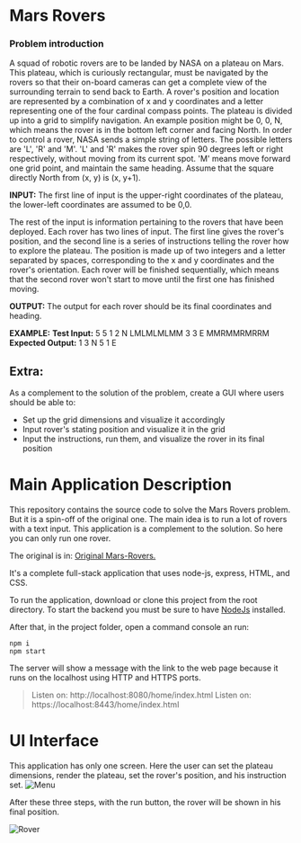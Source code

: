 # Mars Rovers
### Problem introduction
 
A squad of robotic rovers are to be landed by NASA on a plateau on Mars. This plateau, which is curiously rectangular, must be navigated by the rovers so that their on-board cameras can get a complete view of the surrounding terrain to send back to Earth.	
A rover's position and location are represented by a combination of x and y coordinates and a letter representing one of the four cardinal compass points. The plateau is divided up into a grid to simplify navigation. An example position might be 0, 0, N, which means the rover is in the bottom left corner and facing North. 
In order to control a rover, NASA sends a simple string of letters. The possible letters are 'L', 'R' and 'M'. 'L' and 'R' makes the rover spin 90 degrees left or right respectively, without moving from its current spot. 'M' means move forward one grid point, and maintain the same heading. 
Assume that the square directly North from (x, y) is (x, y+1).
 
**INPUT:**
The first line of input is the upper-right coordinates of the plateau, the lower-left coordinates are assumed to be 0,0.
 
The rest of the input is information pertaining to the rovers that have been deployed. Each rover has two lines of input. The first line gives the rover's position, and the second line is a series of instructions telling the rover how to explore the plateau. 
The position is made up of two integers and a letter separated by spaces, corresponding to the x and y coordinates and the rover's orientation. 
Each rover will be finished sequentially, which means that the second rover won't start to move until the first one has finished moving.
 
**OUTPUT:**
The output for each rover should be its final coordinates and heading.
 
**EXAMPLE:**
**Test Input:** 5 5 1 2 N LMLMLMLMM 3 3 E MMRMMRMRRM
**Expected Output:** 1 3 N 5 1 E

## Extra:
As a complement to the solution of the problem, create a GUI where users should be able to:
- Set up the grid dimensions and visualize it accordingly
- Input rover's stating position and visualize it in the grid
- Input the instructions, run them, and visualize the rover in its final position 

# Main Application Description
This repository contains the source code to solve the Mars Rovers problem. But it is a spin-off of the original one. The main idea is to run a lot of rovers with a text input. This application is a complement to the solution. So here you can only run one rover.

The original is in: [Original Mars-Rovers.]([https://github.com/ferdefiore/Mars-Rovers](https://github.com/ferdefiore/Mars-Rovers)) 

It's a complete full-stack application that uses node-js, express, HTML, and CSS. 

To run the application, download or clone this project from the root directory. To start the backend you must be sure to have [NodeJs]([https://nodejs.org/es/](https://nodejs.org/es/)) installed.

After that, in the project folder, open a command console an run:

    npm i
    npm start

The server will show a message with the link to the web page because it runs on the localhost using HTTP and HTTPS ports.

> Listen on: http://localhost:8080/home/index.html
Listen on: https://localhost:8443/home/index.html

# UI Interface
This application has only one screen. Here the user can set the plateau dimensions, render the plateau, set the rover's position, and his instruction set.
![Menu](https://user-images.githubusercontent.com/38536245/88965031-8c513300-d280-11ea-99ff-ab430e33c286.png)

After these three steps, with the run button, the rover will be shown in his final position.

![Rover](https://user-images.githubusercontent.com/38536245/88965026-8bb89c80-d280-11ea-9a88-d943e5d2802f.png)

